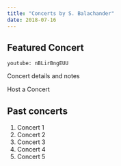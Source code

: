 ```yaml
---
title: "Concerts by S. Balachander"
date: 2018-07-16
---
```

## Featured Concert

`youtube: nBLirBngEUU`

Concert details and notes

<notice-box>
<my-button to="/contact/">Host a Concert</my-button>
</notice-box>

## Past concerts

1. Concert 1
2. Concert 2
3. Concert 3
4. Concert 4
5. Concert 5
